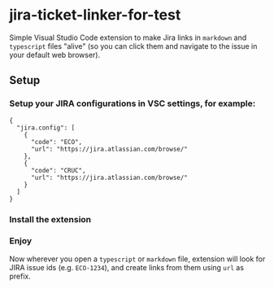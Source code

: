 # jira-ticket-linker-for-test

Simple Visual Studio Code extension to make Jira links in `markdown` and `typescript` files "alive" (so you can click them and navigate to the issue in your default web browser).

## Setup

### Setup your JIRA configurations in VSC settings, for example:
```
{
  "jira.config": [
    {
      "code": "ECO",
      "url": "https://jira.atlassian.com/browse/"
    },
    {
      "code": "CRUC",
      "url": "https://jira.atlassian.com/browse/"
    }
  ]
}
```
### Install the extension

### Enjoy
Now wherever you open a `typescript` or `markdown` file, extension will look for JIRA issue ids (e.g. `ECO-1234`), and create links from them using `url` as prefix.
